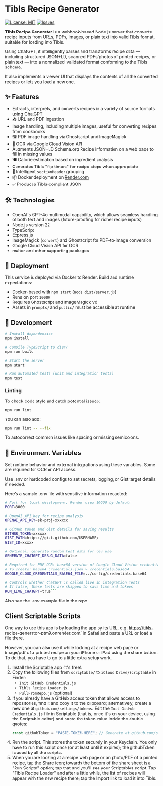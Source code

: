 # Tibls Recipe Generator

[![License: MIT](https://img.shields.io/badge/License-MIT-yellow.svg)](LICENSE)
[![Issues](https://img.shields.io/github/issues/billbliss/tibls-recipe-generator)](https://github.com/billbliss/tibls-recipe-generator/issues)

**Tibls Recipe Generator** is a webhook-based Node.js server that converts recipe inputs from URLs, PDFs, images, or plain text into valid [Tibls](https://tibls.app) format, suitable for loading into Tibls.

Using ChatGPT, it intelligently parses and transforms recipe data — including structured JSON+LD, scanned PDFs/photos of printed recipes, or plain text — into a normalized, validated format conforming to the Tibls schema.

It also implements a viewer UI that displays the contents of all the converted recipes or lets you load a new one.

## ✨ Features

- Extracts, interprets, and converts recipes in a variety of source formats using ChatGPT
- 📥 URL and PDF ingestion
- Image handling, including multiple images, useful for converting recipes from cookbooks
- 🖼️ PDF image handling via Ghostscript and ImageMagick
- 🔎 OCR via Google Cloud Vision API
- Augments JSON+LD Schema.org Recipe information on a web page to fill in missing values
- 🍽️ Calorie estimation based on ingredient analysis
- Generates Tibls "flip timers" for recipe steps when appropriate
- 🧠 Intelligent `sectionHeader` grouping
- 📦 Docker deployment on [Render.com](https://render.com)
- ✅ Produces Tibls-compliant JSON

## 🛠️ Technologies

- OpenAI's GPT-4o multimodal capability, which allows seamless handling of both text and images (future-proofing for richer recipe inputs)
- Node.js version 22
- TypeScript
- Express.js
- ImageMagick (`convert`) and Ghostscript for PDF-to-image conversion
- Google Cloud Vision API for OCR
- multer and other supporting packages

## 🚀 Deployment

This service is deployed via Docker to Render. Build and runtime expectations:

- Docker-based with `npm start` (`node dist/server.js`)
- Runs on port `10000`
- Requires Ghostscript and ImageMagick v6
- Assets in `prompts/` and `public/` must be accessible at runtime

## 🧪 Development

```bash
# Install dependencies
npm install

# Compile TypeScript to dist/
npm run build

# Start the server
npm start

# Run automated tests (unit and integration tests)
npm test
```

### Linting

To check code style and catch potential issues:

```bash
npm run lint
```

You can also add:

```bash
npm run lint -- --fix
```
To autocorrect common issues like spacing or missing semicolons.

## 🔧 Environment Variables

Set runtime behavior and external integrations using these variables. Some are required for OCR or API access.

Use .env or hardcoded configs to set secrets, logging, or Gist target details if needed.

Here's a sample .env file with sensitive information redacted:

```bash
# Port for local development; Render uses 10000 by default
PORT=3000

# OpenAI API key for recipe analysis
OPENAI_API_KEY=sk-proj-xxxxxx

# GitHub token and Gist details for saving results
GITHUB_TOKEN=xxxxxx
GIST_PATH=https://gist.github.com/USERNAME/
GIST_ID=xxxxx

# Optional: generate random test data for dev use
GENERATE_CHATGPT_DEBUG_DATA=false

# Required for PDF OCR: base64 version of Google Cloud Vision credentials
# To create: base64 credentials.json > credentials.base64
GOOGLE_CLOUD_CREDENTIALS_BASE64_FILE=../config/credentials.base64

# Controls whether ChatGPT is called live in integration tests
# If false, these tests are skipped to save time and tokens
RUN_LIVE_CHATGPT=true```
```

Also see the .env.example file in the repo.

## Client Scriptable Scripts

One way to use this app is by loading the app by its URL, e.g. https://tibls-recipe-generator-ptm9.onrender.com/ in Safari and paste a URL or load a file there.

However, you can also use it while looking at a recipe web page or image/pdf of a printed recipe on your iPhone or iPad using the share button. To do that, you have to go to a little extra setup work.

1. Install the [Scriptable](https://scriptable.app) app (it's free).
2. Copy the following files from `scriptable/` to `iCloud Drive/Scriptable` in Finder:
   - `Init GitHub Credentials.js`
   - `Tibls Recipe Loader.js`
   - `PullFromRepo.js` (optional)
3. If you already have a GitHub access token that allows access to repositories, find it and copy it to the clipboard; alternatively, create a new one at `github.com/settings/tokens`. Edit the `Init GitHub Credentials.js` file in Scriptable (that is, once it's on your device, using the Scriptable editor) and paste the token value inside the double quotes:
    ```javascript
    const githubToken = "PASTE-TOKEN-HERE"; // Generate at github.com/settings/tokens
    ```
4. Run the script. This stores the token securely in your Keychain. You only have to run this script once (or at least until it expires); the githubToken is used by all the scripts.
5. When you are looking at a recipe web page or an photo/PDF of a printed recipe, tap the Share icon; towards the bottom of the share sheet is a "Run Scripts" option; tap that and you'll see your Scriptables script. Tap "Tibls Recipe Loader" and after a little while, the list of recipes will appear with the new recipe there; tap the Import link to load it into Tibls.